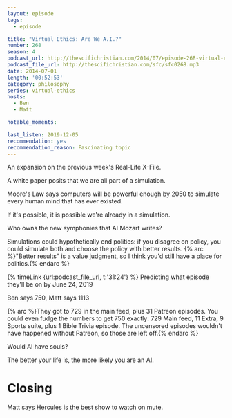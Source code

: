```yaml
---
layout: episode
tags:
  - episode

title: "Virtual Ethics: Are We A.I.?"
number: 268
season: 4
podcast_url: http://thescifichristian.com/2014/07/episode-268-virtual-ethics-are-we-a-i/
podcast_file_url: http://thescifichristian.com/sfc/sfc0268.mp3
date: 2014-07-01
length: '00:52:53'
category: philosophy
series: virtual-ethics
hosts:
  - Ben
  - Matt

notable_moments: 

last_listen: 2019-12-05
recommendation: yes
recommendation_reason: Fascinating topic
---
```

An expansion on the previous week's Real-Life X-File. 

A white paper posits that we are all part of a simulation. 

Moore's Law says computers will be powerful enough by 2050 to simulate every human mind that has ever existed.

If it's possible, it is possible we're already in a simulation. 

Who owns the new symphonies that AI Mozart writes?

Simulations could hypothetically end politics: if you disagree on policy, you could simulate both and choose the policy with better results. {% arc %}"Better results" is a value judgment, so I think you'd still have a place for politics.{% endarc %}

{% timeLink {url:podcast_file_url, t:'31:24'} %} Predicting what episode they'll be on by June 24, 2019

Ben says 750, Matt says 1113

{% arc %}They got to 729 in the main feed, plus 31 Patreon episodes. You could even fudge the numbers to get 750 exactly: 729 Main feed, 11 Extra, 9 Sports suite, plus 1 Bible Trivia episode. The uncensored episodes wouldn't have happened without Patreon, so those are left off.{% endarc %}

Would AI have souls?

The better your life is, the more likely you are an AI. 



# Closing

Matt says Hercules is the best show to watch on mute.